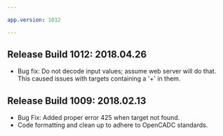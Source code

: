 ```yaml
---

app.version: 1012

---
```


## Release Build 1012: 2018.04.26
  * Bug fix: Do not decode input values; assume web server will do that.  This caused issues with targets containing a '+' in them.

## Release Build 1009: 2018.02.13
  * Bug Fix: Added proper error 425 when target not found.
  * Code formatting and clean up to adhere to OpenCADC standards.
